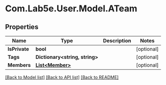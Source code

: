 # Com.Lab5e.User.Model.ATeam

## Properties

Name | Type | Description | Notes
------------ | ------------- | ------------- | -------------
**IsPrivate** | **bool** |  | [optional] 
**Tags** | **Dictionary&lt;string, string&gt;** |  | [optional] 
**Members** | [**List&lt;Member&gt;**](Member.md) |  | [optional] 

[[Back to Model list]](../README.md#documentation-for-models) [[Back to API list]](../README.md#documentation-for-api-endpoints) [[Back to README]](../README.md)

